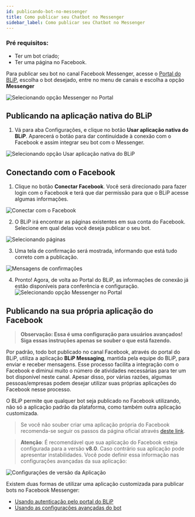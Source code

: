 ```yaml
---
id: publicando-bot-no-messenger
title: Como publicar seu Chatbot no Messenger
sidebar_label: Como publicar seu Chatbot no Messenger
---
```



### Pré requisitos: 
* Ter um bot criado;
* Ter uma página no Facebook.

Para publicar seu bot no canal Facebook Messenger, acesse o [Portal do BLiP](https://portal.blip.ai/), escolha o bot desejado, entre no menu de canais e escolha a opção **Messenger**

![Selecionando opção Messenger no Portal](/img/channels/messenger/publicando-bot-no-messenger-1.png)<br>


## Publicando na aplicação nativa do BLiP

1. Vá para aba Configurações, e clique no botão **Usar aplicação nativa do BLiP**. Aparecerá o botão para dar continuidade à conexão com o Facebook e assim integrar seu bot com o Messenger.

![Selecionando opção Usar aplicação nativa do BLiP](/img/channels/messenger/usar-aplicacao-nativa.png)<br>

## Conectando com o Facebook

1. Clique no botão **Conectar Facebook**. Você será direcionado para fazer login com o Facebook e terá que dar permissão para que o BLiP acesse algumas informações.

![Conectar com o Facebook](/img/channels/messenger/publicando-bot-no-messenger-2.png)<br>

2. O BLiP irá encontrar as páginas existentes em sua conta do Facebook. Selecione em qual delas você deseja publicar o seu bot.

![Selecionando páginas](/img/channels/messenger/publicando-bot-no-messenger-3.png)<br>

3. Uma tela de confirmação será mostrada, informando que está tudo correto com a publicação.

![Mensagens de confirmações](/img/channels/messenger/publicando-bot-no-messenger-4.png)<br>

4. Pronto! Agora, de volta ao Portal do BLiP, as informações de conexão já estão disponíveis para conferência e configuração.
![Selecionando opção Messenger no Portal](/img/channels/messenger/publicando-bot-no-messenger-5.png)<br>

## Publicando na sua própria aplicação do Facebook

> **Observação: Essa é uma configuração para usuários avançados! Siga essas instruções apenas se souber o que está fazendo.**

Por padrão, todo bot publicado no canal Facebook, através do portal do BLiP, utiliza a aplicação **BLiP Messaging**, mantida pela equipe do BLiP, para enviar e receber mensagens. Esse processo facilita a integração com o Facebook e diminui muito o número de atividades necessárias para ter um bot disponível neste canal. Apesar disso, por várias razões, algumas pessoas/empresas podem desejar utilizar suas próprias aplicações do Facebook nesse processo.

O BLiP permite que qualquer bot seja publicado no Facebook utilizando, não só a aplicação padrão da plataforma, como também outra aplicação customizada.

> Se você não souber criar uma aplicação própria do Facebook recomenda-se seguir os passos da página oficial através [deste link](https://developers.facebook.com/docs/messenger-platform/getting-started/app-setup/).

> **Atenção**: É recomendável que sua aplicação do Facebook esteja configurada para a versão **v8.0**. Caso contrário sua aplicação pode apresentar instabilidades. Você pode definir essa informação nas configurações avançadas da sua aplicação:

![Configurações de versão da Aplicação](/img/channels/messenger/messenger-como-configurar-sua-propria-aplicacao-facebook-3.png)
<br>

Existem duas formas de utilizar uma aplicação customizada para publicar bots no Facebook Messenger:

*  [Usando autenticação pelo portal do BLiP](https://help.blip.ai/docs/en/channels/messenger/propria-aplicacao-portal/)
*  [Usando as configurações avançadas do bot](https://help.blip.ai/docs/en/channels/messenger/propria-aplicacao-config-avancada/)
<!-- Rating frame -->
<script type="text/javascript" src="/scripts/rating.js"></script>